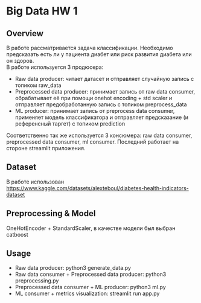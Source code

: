 # Big Data HW 1
## Overview
В работе рассматривается задача классификации. Необходимо предсказать есть ли у пациента диабет или риск развития диабета или он здоров.  
В работе используется 3 продюсера:
- Raw data producer: читает датасет и отправляет случайную запись с топиком raw_data
- Preprocessed data producer: принимает запись от raw data consumer, обрабатывает её при помощи onehot encoding + std scaler и отправляет предобработанную запись с топиком preprocess_data
- ML producer: принимает запись от preprocess data consumer, применяет модель классификатора и отправляет предсказание (и референсный таргет) с топиком prediction  

Соответственно так же используется 3 консюмера: raw data consumer, preprocessed data consumer, ml consumer. Последний работает на стороне streamlit приложения.

## Dataset
В работе использован https://www.kaggle.com/datasets/alexteboul/diabetes-health-indicators-dataset

## Preprocessing & Model
OneHotEncoder + StandardScaler, в качестве модели был выбран catboost

## Usage
- Raw data producer: python3 generate_data.py
- Raw data consumer + Preprocessed data producer: python3 preprocessing.py
- Preprocessed data consumer + ML producer: python3 ml.py
- ML consumer + metrics visualization: streamlit run app.py